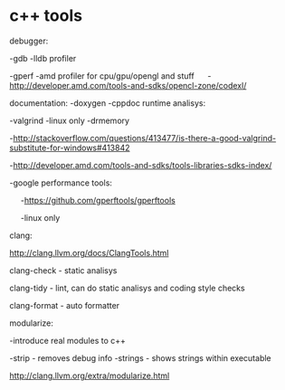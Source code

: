 # c++ tools

debugger:

-gdb
-lldb
profiler

-gperf
-amd profiler for cpu/gpu/opengl and stuff
     -<http://developer.amd.com/tools-and-sdks/opencl-zone/codexl/>

documentation:
-doxygen
-cppdoc
runtime analisys:

-valgrind
    -linux only
    -drmemory

-[](http://stackoverflow.com/questions/413477/is-there-a-good-valgrind-substitute-for-windows#413842)<http://stackoverflow.com/questions/413477/is-there-a-good-valgrind-substitute-for-windows#413842>

-[](http://developer.amd.com/tools-and-sdks/tools-libraries-sdks-index/)<http://developer.amd.com/tools-and-sdks/tools-libraries-sdks-index/>

-google performance tools:

     -[](https://github.com/gperftools/gperftools)<https://github.com/gperftools/gperftools>

     -linux only

  


clang:

<http://clang.llvm.org/docs/ClangTools.html>

  


clang-check - static analisys

clang-tidy - lint, can do static analisys and coding style checks

clang-format - auto formatter

modularize:

-introduce real modules to c++

-strip - removes debug info
-strings - shows strings within executable

[](http://clang.llvm.org/extra/modularize.html)<http://clang.llvm.org/extra/modularize.html>

  

